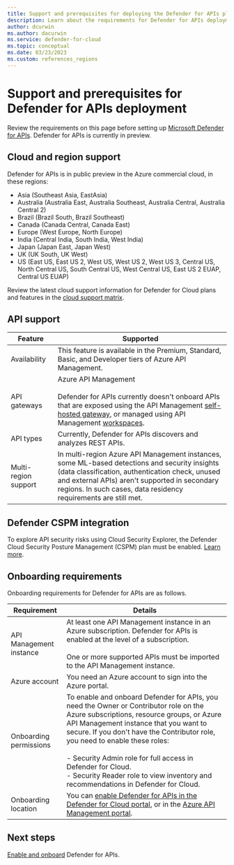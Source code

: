 ```yaml
---
title: Support and prerequisites for deploying the Defender for APIs plan in Microsoft Defender for Cloud
description: Learn about the requirements for Defender for APIs deployment in Microsoft Defender for Cloud
author: dcurwin
ms.author: dacurwin
ms.service: defender-for-cloud
ms.topic: conceptual
ms.date: 03/23/2023
ms.custom: references_regions
---
```

# Support and prerequisites for Defender for APIs deployment

Review the requirements on this page before setting up [Microsoft Defender for APIs](defender-for-apis-introduction.md). Defender for APIs is currently in preview.

## Cloud and region support

Defender for APIs is in public preview in the Azure commercial cloud, in these regions:
- Asia (Southeast Asia, EastAsia)
- Australia (Australia East, Australia Southeast, Australia Central, Australia Central 2)
- Brazil (Brazil South, Brazil Southeast)
- Canada (Canada Central, Canada East)
- Europe (West Europe, North Europe)
- India (Central India, South India, West India)
- Japan (Japan East, Japan West)
- UK (UK South, UK West)
- US (East US, East US 2, West US, West US 2, West US 3, Central US, North Central US, South Central US, West Central US, East US 2 EUAP, Central US EUAP)

Review the latest cloud support information for Defender for Cloud plans and features in the [cloud support matrix](support-matrix-cloud-environment.md).


## API support

**Feature** | **Supported**
--- | --- 
Availability | This feature is available in the Premium, Standard, Basic, and Developer tiers of Azure API Management.
API gateways | Azure API Management<br/><br/> Defender for APIs currently doesn't onboard APIs that are exposed using the API Management [self-hosted gateway](../api-management/self-hosted-gateway-overview.md), or managed using API Management [workspaces](../api-management/workspaces-overview.md). 
API types | Currently, Defender for APIs discovers and analyzes REST APIs.
Multi-region support | In multi-region Azure API Management instances, some ML-based detections and security insights (data classification, authentication check, unused and external APIs) aren't supported in secondary regions. In such cases, data residency requirements are still met. 

## Defender CSPM integration

To explore API security risks using Cloud Security Explorer, the Defender Cloud Security Posture Management (CSPM) plan must be enabled. [Learn more](concept-cloud-security-posture-management.md).


## Onboarding requirements

Onboarding requirements for Defender for APIs are as follows.

**Requirement** | **Details**
--- | ---
API Management instance | At least one API Management instance in an Azure subscription. Defender for APIs is enabled at the level of a subscription.<br/><br/> One or more supported APIs must be imported to the API Management instance.
Azure account | You need an Azure account to sign into the Azure portal.
Onboarding permissions | To enable and onboard Defender for APIs, you need the Owner or Contributor role on  the Azure subscriptions, resource groups, or Azure API Management instance that you want to secure. If you don't have the Contributor role, you need to enable these roles:<br/><br/> - Security Admin role for full access in Defender for Cloud.<br/> - Security Reader role to view inventory and recommendations in Defender for Cloud.
Onboarding location | You can [enable Defender for APIs in the Defender for Cloud portal](defender-for-apis-deploy.md), or in the [Azure API Management portal](../api-management/protect-with-defender-for-apis.md).

## Next steps

[Enable and onboard](defender-for-apis-deploy.md) Defender for APIs.

